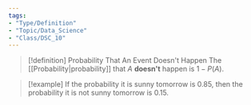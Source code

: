 ```yaml
---
tags:
- "Type/Definition"
- "Topic/Data_Science"
- "Class/DSC_10"
---
```


> [!definition] Probability That An Event Doesn't Happen
> The [[Probability|probability]] that $A$ **doesn't** happen is $1-P(A)$.  

> [!example]  If the probability it is sunny tomorrow is 0.85, then the probability it is not sunny tomorrow is 0.15.
